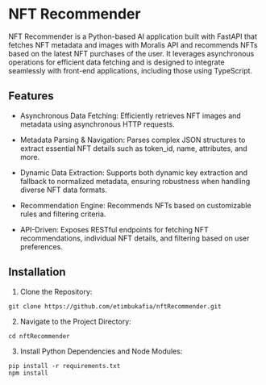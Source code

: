 # NFT Recommender
NFT Recommender is a Python-based AI application built with FastAPI that fetches NFT metadata and images with Moralis API and recommends NFTs based on the latest NFT purchases of the user. 
It leverages asynchronous operations for efficient data fetching and is designed to integrate seamlessly with front-end applications, including those using TypeScript.

## Features
- Asynchronous Data Fetching:
  Efficiently retrieves NFT images and metadata using asynchronous HTTP requests.

- Metadata Parsing & Navigation:
  Parses complex JSON structures to extract essential NFT details such as token_id, name, attributes, and more.

- Dynamic Data Extraction:
  Supports both dynamic key extraction and fallback to normalized metadata, ensuring robustness when handling diverse NFT data formats.

- Recommendation Engine:
  Recommends NFTs based on customizable rules and filtering criteria.

- API-Driven:
  Exposes RESTful endpoints for fetching NFT recommendations, individual NFT details, and filtering based on user preferences.

## Installation

1. Clone the Repository:
```
git clone https://github.com/etimbukafia/nftRecommender.git
```

2. Navigate to the Project Directory:
```
cd nftRecommender
```

3. Install Python Dependencies and Node Modules:
```
pip install -r requirements.txt
npm install
```
